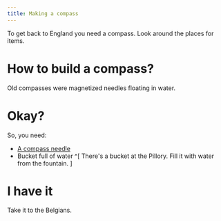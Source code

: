 ```yaml
---
title: Making a compass
---
```


To get back to England you need a compass. Look around the places for items.

# How to build a compass?
Old compasses were magnetized needles floating in water.

# Okay?
So, you need:
 - [A compass needle](needle.md)
 - Bucket full of water ^[ There's a bucket at the Pillory. Fill it with water from the fountain. ]

# I have it
Take it to the Belgians.
